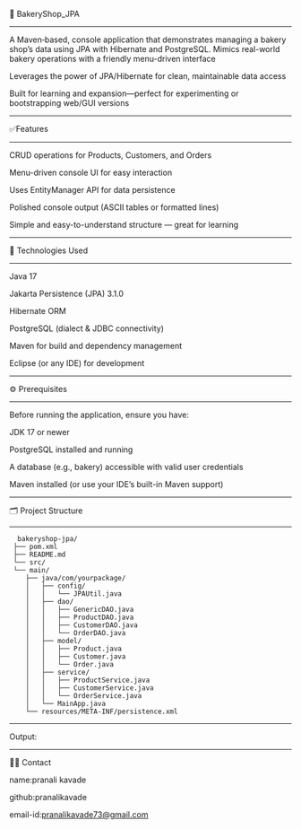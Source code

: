 🍞 BakeryShop_JPA
_________________________
A Maven‑based, console application that demonstrates managing a bakery shop’s data using JPA with Hibernate and PostgreSQL.
Mimics real-world bakery operations with a friendly menu-driven interface

Leverages the power of JPA/Hibernate for clean, maintainable data access

Built for learning and expansion—perfect for experimenting or bootstrapping web/GUI versions
________________________________________________________________________________________________________________________________________
✅Features
____________________
CRUD operations for Products, Customers, and Orders

Menu-driven console UI for easy interaction

Uses EntityManager API for data persistence

Polished console output (ASCII tables or formatted lines)

Simple and easy-to-understand structure — great for learning
_________________________________________________________________________________________________________________________________________
🧩 Technologies Used
_______________________
Java 17

Jakarta Persistence (JPA) 3.1.0

Hibernate ORM

PostgreSQL (dialect & JDBC connectivity)

Maven for build and dependency management

Eclipse (or any IDE) for development
_________________________________________________________________________________________________________________________________________
⚙️ Prerequisites
_________________________
Before running the application, ensure you have:

JDK 17 or newer

PostgreSQL installed and running

A database (e.g., bakery) accessible with valid user credentials

Maven installed (or use your IDE’s built-in Maven support)
__________________________________________________________________________________________________________________________________________
🗂 Project Structure
_____________________________
      bakeryshop-jpa/
     ├── pom.xml
     ├── README.md
     └── src/
     └── main/
        ├── java/com/yourpackage/
        │   ├── config/
        │   │   └── JPAUtil.java
        │   ├── dao/
        │   │   ├── GenericDAO.java
        │   │   ├── ProductDAO.java
        │   │   ├── CustomerDAO.java
        │   │   └── OrderDAO.java
        │   ├── model/
        │   │   ├── Product.java
        │   │   ├── Customer.java
        │   │   └── Order.java
        │   ├── service/
        │   │   ├── ProductService.java
        │   │   ├── CustomerService.java
        │   │   └── OrderService.java
        │   └── MainApp.java
        └── resources/META-INF/persistence.xml
____________________________________________________________________________________________________________________________________________
  Output:
  ________________







  




  🧑‍💼 Contact

  name:pranali kavade
  
  github:pranalikavade
  
  email-id:pranalikavade73@gmail.com





